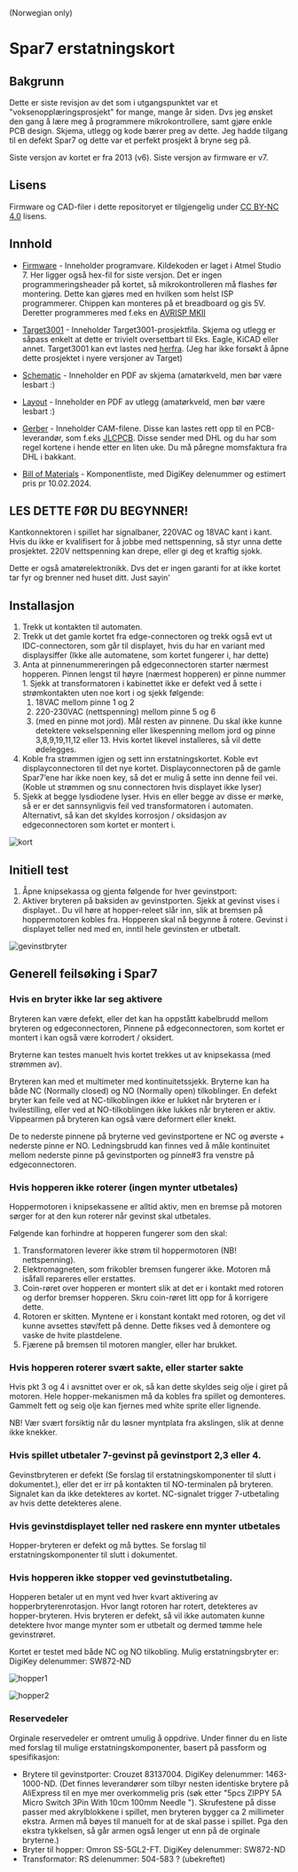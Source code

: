 (Norwegian only)
# Spar7 erstatningskort

## Bakgrunn

Dette er siste revisjon av det som i utgangspunktet var et "voksenopplæringsprosjekt" for mange, mange år siden. Dvs jeg ønsket den gang å lære meg å programmere mikrokontrollere, samt gjøre enkle PCB design. Skjema, utlegg og kode bærer preg av dette. Jeg hadde tilgang til en defekt Spar7 og dette var et perfekt prosjekt å bryne seg på.


Siste versjon av kortet er fra 2013 (v6). Siste versjon av firmware er v7.

## Lisens

Firmware og CAD-filer i dette repositoryet er tilgjengelig under [CC BY-NC 4.0](https://creativecommons.org/licenses/by-nc/4.0/) lisens.

## Innhold

* [Firmware](Firmware) - Inneholder programvare. Kildekoden er laget i Atmel Studio 7. Her ligger også hex-fil for siste versjon. Det er ingen programmeringsheader på kortet, så mikrokontrolleren må flashes før montering. Dette kan gjøres med en hvilken som helst ISP programmerer. Chippen kan monteres på et breadboard og gis 5V. Deretter programmeres med f.eks en [AVRISP MKII](https://www.microchip.com/en-us/development-tool/atavrisp2)

* [Target3001](Target3001) - Inneholder Target3001-prosjektfila. Skjema og utlegg er såpass enkelt at dette er trivielt oversettbart til Eks. Eagle, KiCAD eller annet. Target3001 kan evt lastes ned [herfra](https://ibfriedrich.com/en/index.html). (Jeg har ikke forsøkt å åpne dette prosjektet i nyere versjoner av Target)

* [Schematic](Schematic) - Inneholder en PDF av skjema (amatørkveld, men bør være lesbart :)

* [Layout](Layout) - Inneholder en PDF av utlegg (amatørkveld, men bør være lesbart :)

* [Gerber](Gerber) - Inneholder CAM-filene. Disse kan lastes rett opp til en PCB-leverandør, som f.eks [JLCPCB](https://jlcpcb.com/). Disse sender med DHL og du har som regel kortene i hende etter en liten uke. Du må påregne momsfaktura fra DHL i bakkant.

* [Bill of Materials](bill_of_materials.pdf) - Komponentliste, med DigiKey delenummer og estimert pris pr 10.02.2024.


## LES DETTE FØR DU BEGYNNER!

Kantkonnektoren i spillet har signalbaner, 220VAC og 18VAC kant i kant. Hvis du ikke er kvalifisert for å jobbe med nettspenning, så styr unna dette prosjektet. 220V nettspenning kan drepe, eller gi deg et kraftig sjokk.

Dette er også amatørelektronikk. Dvs det er ingen garanti for at ikke kortet tar fyr og brenner ned huset ditt. Just sayin'

## Installasjon

1. Trekk ut kontakten til automaten.
1. Trekk ut det gamle kortet fra edge-connectoren og trekk også evt ut IDC-connectoren, som går til displayet, hvis du har en variant med displaysiffer (Ikke alle automatene, som kortet fungerer i, har dette)
1. Anta at pinnenummereringen på edgeconnectoren starter nærmest hopperen. Pinnen lengst til høyre (nærmest hopperen) er pinne nummer 1. Sjekk at transformatoren i kabinettet ikke er defekt ved å sette i strømkontakten uten noe kort i og sjekk følgende:  
    1. 18VAC mellom pinne 1 og 2  
    1.  220-230VAC (nettspenning) mellom pinne 5 og 6
    1. (med en pinne mot jord). Mål resten av pinnene. Du skal ikke kunne detektere vekselspenning eller likespenning mellom jord og pinne 3,8,9,19,11,12 eller 13. Hvis kortet likevel installeres, så vil dette ødelegges.
1. Koble fra strømmen igjen og sett inn erstatningskortet. Koble evt displayconnectoren til det nye kortet. Displayconnectoren på de gamle Spar7’ene har ikke noen key, så det er mulig å sette inn denne feil vei. (Koble ut strømmen og snu connectoren hvis displayet ikke lyser)
1. Sjekk at begge lysdiodene lyser. Hvis en eller begge av disse er mørke, så er er det sannsynligvis feil ved transformatoren i automaten. Alternativt, så kan det skyldes korrosjon / oksidasjon av edgeconnectoren som kortet er montert i.

![kort](Pictures/kort.png)

## Initiell test

1. Åpne knipsekassa og gjenta følgende for hver gevinstport:
1. Aktiver bryteren på baksiden av gevinstporten. Sjekk at gevinst vises i displayet.. Du vil høre at hopper-releet slår inn, slik at bremsen på hoppermotoren kobles fra. Hopperen skal nå begynne å rotere. Gevinst i displayet teller ned med en, inntil hele gevinsten er utbetalt.

![gevinstbryter](Pictures/gevinstport.png)

## Generell feilsøking i Spar7

### Hvis en bryter ikke lar seg aktivere

Bryteren kan være defekt, eller det kan ha oppstått kabelbrudd mellom bryteren og edgeconnectoren, Pinnene på edgeconnectoren, som kortet er montert i kan også være korrodert / oksidert.

Bryterne kan testes manuelt hvis kortet trekkes ut av knipsekassa (med strømmen av).

Bryteren kan med et multimeter med kontinuitetssjekk. Bryterne kan ha både NC (Normally closed) og NO (Normally open) tilkoblinger. En defekt bryter kan feile ved at NC-tilkoblingen ikke er lukket når bryteren er i hvilestilling, eller ved at NO-tilkoblingen ikke lukkes når bryteren er aktiv. Vippearmen på bryteren kan også være deformert eller knekt.

De to nederste pinnene på bryterne ved gevinstportene er NC og øverste + nederste pinne er NO. Ledningsbrudd kan finnes ved å måle kontinuitet mellom nederste pinne på gevinstporten og pinne#3 fra venstre på edgeconnectoren.

### Hvis hopperen ikke roterer (ingen mynter utbetales)

Hoppermotoren i knipsekassene er alltid aktiv, men en bremse på motoren sørger for at den kun roterer når gevinst skal utbetales.

Følgende kan forhindre at hopperen fungerer som den skal:

1. Transformatoren leverer ikke strøm til hoppermotoren (NB! nettspenning).
1. Elektromagneten, som frikobler bremsen fungerer ikke. Motoren må isåfall repareres eller erstattes.
1. Coin-røret over hopperen er montert slik at det er i kontakt med rotoren og derfor bremser hopperen. Skru coin-røret litt opp for å korrigere dette.
1. Rotoren er skitten. Myntene er i konstant kontakt med rotoren, og det vil kunne avsettes støv/fett på denne. Dette fikses ved å demontere og vaske de hvite plastdelene.
1. Fjærene på bremsen til motoren mangler, eller har brukket.

### Hvis hopperen roterer svært sakte, eller starter sakte

Hvis pkt 3 og 4 i avsnittet over er ok, så kan dette skyldes seig olje i giret på motoren. Hele hopper-mekanismen må da kobles fra spillet og demonteres. Gammelt fett og seig olje kan fjernes med white sprite eller lignende.

NB! Vær svært forsiktig når du løsner myntplata fra akslingen, slik at denne ikke knekker.

### Hvis spillet utbetaler 7-gevinst på gevinstport 2,3 eller 4.

Gevinstbryteren er defekt (Se forslag til erstatningskomponenter til slutt i dokumentet.), eller det er irr på kontakten til NO-terminalen på bryteren. Signalet kan da ikke detekteres av kortet. NC-signalet trigger 7-utbetaling av hvis dette detekteres alene.

### Hvis gevinstdisplayet teller ned raskere enn mynter utbetales
Hopper-bryteren er defekt og må byttes. Se forslag til erstatningskomponenter til slutt i dokumentet.

### Hvis hopperen ikke stopper ved gevinstutbetaling.
Hopperen betaler ut en mynt ved hver kvart aktivering av hopperbryterenrotasjon. Hvor langt rotoren har rotert, detekteres av hopper-bryteren. Hvis bryteren er defekt, så vil ikke automaten kunne detektere hvor mange mynter som er utbetalt og dermed tømme hele gevinstrøret.

Kortet er testet med både NC og NO tilkobling. Mulig erstatningsbryter er: DigiKey delenummer: SW872-ND

![hopper1](Pictures/hopper_topp.png)

![hopper2](Pictures/hopper_underside.png)

### Reservedeler

Orginale reservedeler er omtrent umulig å oppdrive. Under finner du en liste med forslag til mulige erstatningskomponenter, basert på passform og spesifikasjon:

* Brytere til gevinstporter: Crouzet 83137004. DigiKey delenummer: 1463-1000-ND. (Det finnes leverandører som tilbyr nesten identiske brytere på AliExpress til en mye mer overkommelig pris (søk etter "5pcs ZIPPY 5A Micro Switch 3Pin With 10cm 100mm Needle "). Skrufestene på disse passer med akrylblokkene i spillet, men bryteren bygger ca 2 millimeter ekstra. Armen må bøyes til manuelt for at de skal passe i spillet. Pga den ekstra tykkelsen, så går armen også lenger ut enn på de orginale bryterne.)
* Bryter til hopper: Omron SS-5GL2-FT. DigiKey delenummer: SW872-ND
* Transformator: RS delenummer: 504-583 ? (ubekreftet)

